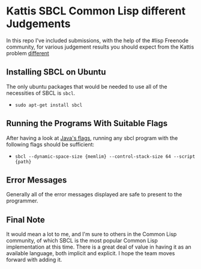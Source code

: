 # Kattis SBCL Common Lisp different Judgements

In this repo I've included submissions, with the help of the #lisp Freenode
community, for various judgement results you should expect from the Kattis
problem [different](https://open.kattis.com/problems/different)

## Installing SBCL on Ubuntu

The only ubuntu packages that would be needed to use all of the necessities of
SBCL is `sbcl`.

- `sudo apt-get install sbcl`

## Running the Programs With Suitable Flags

After having a look at [Java's flags](https://open.kattis.com/help/java), running
any sbcl program with the following flags should be sufficient:

- `sbcl --dynamic-space-size {memlim} --control-stack-size 64 --script {path}`

## Error Messages
Generally all of the error messages displayed are safe to present to the
programmer.

## Final Note

It would mean a lot to me, and I'm sure to others in the Common Lisp community,
of which SBCL is the most popular Common Lisp implementation at this time.
There is a great deal of value in having it as an available language, both
implicit and explicit. I hope the team moves forward with adding it.
